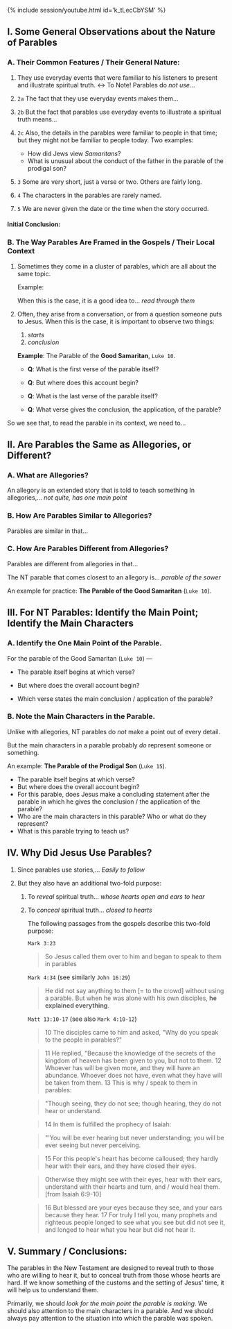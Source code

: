 
{% include session/youtube.html id='k_tLecCbYSM' %}

## I. Some General Observations about the Nature of Parables

### A. Their Common Features / Their General Nature:

1. They use everyday events that were familiar to his listeners to present and illustrate spiritual truth. ↔ To Note! Parables do _not use_…

2. `2a` The fact that they use everyday events makes them…

3. `2b` But the fact that parables use everyday events to illustrate a spiritual truth means…

4. `2c` Also, the details in the parables were familiar to people in that time; but they might not be familiar to people today. Two examples:

   - How did Jews view _Samaritans_?
   - What is unusual about the conduct of the father in the parable of the prodigal son?

5. `3` Some are very short, just a verse or two. Others are fairly long.

6. `4` The characters in the parables are rarely named.

7. `5` We are never given the date or the time when the story occurred.

#### Initial Conclusion:

### B. The Way Parables Are Framed in the Gospels / Their Local Context

1. Sometimes they come in a cluster of parables, which are all about the same topic.

   Example:

   When this is the case, it is a good idea to… _read through them_

2. Often, they arise from a conversation, or from a question someone puts to Jesus. When this is the case, it is important to observe two things:

   1. _starts_
   2. _conclusion_

   **Example**: The Parable of the **Good Samaritan**, `Luke 10`.

   - **Q**: What is the first verse of the parable itself?

   - **Q**: But where does this account begin?

   - **Q**: What is the last verse of the parable itself?

   - **Q**: What verse gives the conclusion, the application, of the parable?

So we see that, to read the parable in its context, we need to…

## II. Are Parables the Same as Allegories, or Different?

### A. What are Allegories?

An allegory is an extended story that is told to teach something In allegories,… _not quite, has one main point_

### B. How Are Parables Similar to Allegories?

Parables are similar in that…

### C. How Are Parables Different from Allegories?

Parables are different from allegories in that…

The NT parable that comes closest to an allegory is… _parable of the sower_

An example for practice: **The Parable of the Good Samaritan** (`Luke 10`).

## III. For NT Parables: Identify the Main Point; Identify the Main Characters

### A. Identify the One Main Point of the Parable.

For the parable of the Good Samaritan (`Luke 10`) —

- The parable itself begins at which verse?

- But where does the overall account begin?

- Which verse states the main conclusion / application of the parable?

### B. Note the Main Characters in the Parable.

Unlike with allegories, NT parables do _not_ make a point out of every detail.

But the main characters in a parable probably _do_ represent someone or something.

An example: **The Parable of the Prodigal Son** (`Luke 15`).

- The parable itself begins at which verse?
- But where does the overall account begin?
- For this parable, does Jesus make a concluding statement after the parable in which he gives the conclusion / the application of the parable?
- Who are the main characters in this parable? Who or what do they represent?
- What is this parable trying to teach us?

## IV. Why Did Jesus Use Parables?

1. Since parables use stories,… _Easily to follow_

2. But they also have an additional two-fold purpose:

   1. To _reveal_ spiritual truth… _whose hearts open and ears to hear_
   2. To _conceal_ spiritual truth… _closed to hearts_

      The following passages from the gospels describe this two-fold purpose:

      `Mark 3:23`
      > So Jesus called them over to him and began to speak to them in parables

      `Mark 4:34` (see similarly `John 16:29`)
      > He did not say anything to them [= to the crowd] without using a parable. But when he was alone with his own disciples, **he explained everything**.

      `Matt 13:10-17` (see also `Mark 4:10-12`)
      > 10 The disciples came to him and asked, "Why do you speak to the people in parables?"

      > 11 He replied, "Because the knowledge of the secrets of the kingdom of heaven has been given to you, but not to them. 12 Whoever has will be given more, and they will have an abundance. Whoever does not have, even what they have will be taken from them. 13 This is why / speak to them in parables:

      > "Though seeing, they do not see; though hearing, they do not hear or understand.

      > 14 In them is fulfilled the prophecy of Isaiah:

      > "'You will be ever hearing but never understanding; you will be ever seeing but never perceiving.

      > 15 For this people's heart has become calloused; they hardly hear with their ears, and they have closed their eyes.

      > Otherwise they might see with their eyes, hear with their ears, understand with their hearts and turn, and / would heal them. [from Isaiah 6:9-10]

      > 16 But blessed are your eyes because they see, and your ears because they hear. 17 For truly I tell you, many prophets and righteous people longed to see what you see but did not see it, and longed to hear what you hear but did not hear it.

## V. Summary / Conclusions:

The parables in the New Testament are designed to reveal truth to those who are willing to hear it, but to conceal truth from those whose hearts are hard. If we know something of the customs and the setting of Jesus' time, it will help us to understand them.

Primarily, we should _look for the main point the parable is making_. We should also attention to the main characters in a parable. And we should always pay attention to the situation into which the parable was spoken.
